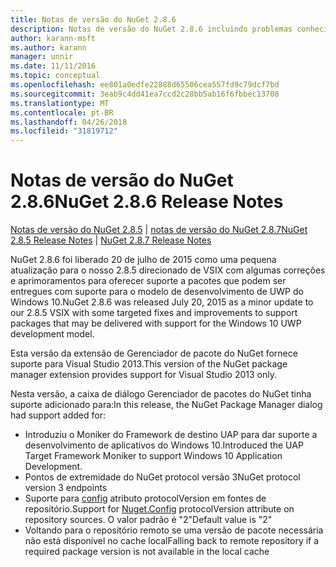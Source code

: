 ```yaml
---
title: Notas de versão do NuGet 2.8.6
description: Notas de versão do NuGet 2.8.6 incluindo problemas conhecidos, correções de bug, recursos adicionados e DCRs.
author: karann-msft
ms.author: karann
manager: unnir
ms.date: 11/11/2016
ms.topic: conceptual
ms.openlocfilehash: ee801a0edfe22888d65506cea557fd9c79dcf7bd
ms.sourcegitcommit: 3eab9c4dd41ea7ccd2c28bb5ab16f6fbbec13708
ms.translationtype: MT
ms.contentlocale: pt-BR
ms.lasthandoff: 04/26/2018
ms.locfileid: "31819712"
---
```

# <a name="nuget-286-release-notes"></a><span data-ttu-id="c793b-103">Notas de versão do NuGet 2.8.6</span><span class="sxs-lookup"><span data-stu-id="c793b-103">NuGet 2.8.6 Release Notes</span></span>

<span data-ttu-id="c793b-104">[Notas de versão do NuGet 2.8.5](../release-notes/nuget-2.8.5.md) | [notas de versão do NuGet 2.8.7](../release-notes/nuget-2.8.7.md)</span><span class="sxs-lookup"><span data-stu-id="c793b-104">[NuGet 2.8.5 Release Notes](../release-notes/nuget-2.8.5.md) | [NuGet 2.8.7 Release Notes](../release-notes/nuget-2.8.7.md)</span></span>

<span data-ttu-id="c793b-105">NuGet 2.8.6 foi liberado 20 de julho de 2015 como uma pequena atualização para o nosso 2.8.5 direcionado de VSIX com algumas correções e aprimoramentos para oferecer suporte a pacotes que podem ser entregues com suporte para o modelo de desenvolvimento de UWP do Windows 10.</span><span class="sxs-lookup"><span data-stu-id="c793b-105">NuGet 2.8.6 was released July 20, 2015 as a minor update to our 2.8.5 VSIX with some targeted fixes and improvements to support packages that may be delivered with support for the Windows 10 UWP development model.</span></span>

<span data-ttu-id="c793b-106">Esta versão da extensão de Gerenciador de pacote do NuGet fornece suporte para Visual Studio 2013.</span><span class="sxs-lookup"><span data-stu-id="c793b-106">This version of the NuGet package manager extension provides support for Visual Studio 2013 only.</span></span>

<span data-ttu-id="c793b-107">Nesta versão, a caixa de diálogo Gerenciador de pacotes do NuGet tinha suporte adicionado para:</span><span class="sxs-lookup"><span data-stu-id="c793b-107">In this release, the NuGet Package Manager dialog had support added for:</span></span>

* <span data-ttu-id="c793b-108">Introduziu o Moniker do Framework de destino UAP para dar suporte a desenvolvimento de aplicativos do Windows 10.</span><span class="sxs-lookup"><span data-stu-id="c793b-108">Introduced the UAP Target Framework Moniker to support Windows 10 Application Development.</span></span>
* <span data-ttu-id="c793b-109">Pontos de extremidade do NuGet protocol versão 3</span><span class="sxs-lookup"><span data-stu-id="c793b-109">NuGet protocol version 3 endpoints</span></span>
* <span data-ttu-id="c793b-110">Suporte para [config](../consume-packages/configuring-nuget-behavior.md) atributo protocolVersion em fontes de repositório.</span><span class="sxs-lookup"><span data-stu-id="c793b-110">Support for [Nuget.Config](../consume-packages/configuring-nuget-behavior.md) protocolVersion attribute on repository sources.</span></span> <span data-ttu-id="c793b-111">O valor padrão é "2"</span><span class="sxs-lookup"><span data-stu-id="c793b-111">Default value is "2"</span></span>
* <span data-ttu-id="c793b-112">Voltando para o repositório remoto se uma versão de pacote necessária não está disponível no cache local</span><span class="sxs-lookup"><span data-stu-id="c793b-112">Falling back to remote repository if a required package version is not available in the local cache</span></span>